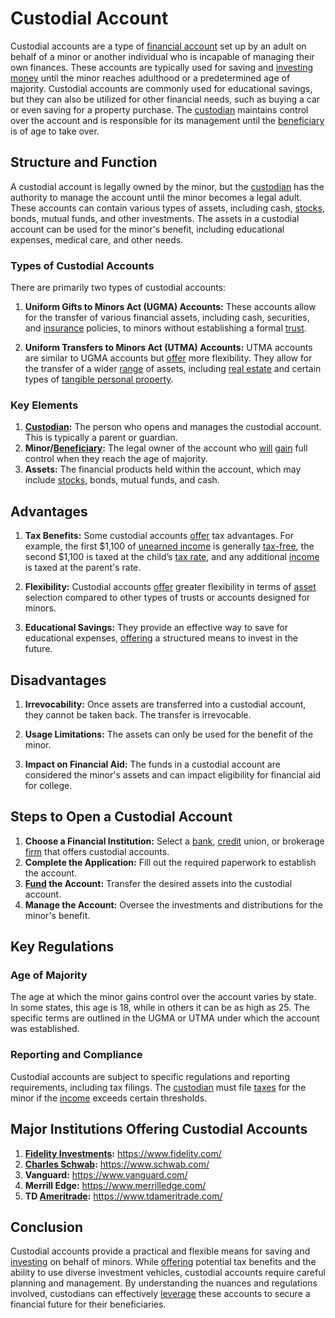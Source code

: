 # Custodial Account

Custodial accounts are a type of [financial account](../f/financial_account.md) set up by an adult on behalf of a minor or another individual who is incapable of managing their own finances. These accounts are typically used for saving and [investing](../i/investing.md) [money](../m/money.md) until the minor reaches adulthood or a predetermined age of majority. Custodial accounts are commonly used for educational savings, but they can also be utilized for other financial needs, such as buying a car or even saving for a property purchase. The [custodian](../c/custodian.md) maintains control over the account and is responsible for its management until the [beneficiary](../b/beneficiary.md) is of age to take over.

## Structure and Function

A custodial account is legally owned by the minor, but the [custodian](../c/custodian.md) has the authority to manage the account until the minor becomes a legal adult. These accounts can contain various types of assets, including cash, [stocks](../s/stock.md), bonds, mutual funds, and other investments. The assets in a custodial account can be used for the minor's benefit, including educational expenses, medical care, and other needs.

### Types of Custodial Accounts

There are primarily two types of custodial accounts:
1. **Uniform Gifts to Minors Act (UGMA) Accounts:** These accounts allow for the transfer of various financial assets, including cash, securities, and [insurance](../i/insurance.md) policies, to minors without establishing a formal [trust](../t/trust.md).
   
2. **Uniform Transfers to Minors Act (UTMA) Accounts:** UTMA accounts are similar to UGMA accounts but [offer](../o/offer.md) more flexibility. They allow for the transfer of a wider [range](../r/range.md) of assets, including [real estate](../r/real_estate.md) and certain types of [tangible personal property](../t/tangible_personal_property.md).

### Key Elements

1. **[Custodian](../c/custodian.md):** The person who opens and manages the custodial account. This is typically a parent or guardian.
2. **Minor/[Beneficiary](../b/beneficiary.md):** The legal owner of the account who [will](../w/will.md) [gain](../g/gain.md) full control when they reach the age of majority.
3. **Assets:** The financial products held within the account, which may include [stocks](../s/stock.md), bonds, mutual funds, and cash.

## Advantages

1. **Tax Benefits:** Some custodial accounts [offer](../o/offer.md) tax advantages. For example, the first $1,100 of [unearned income](../u/unearned_income.md) is generally [tax-free](../t/tax_free.md), the second $1,100 is taxed at the child’s [tax rate](../t/tax_rate.md), and any additional [income](../i/income.md) is taxed at the parent's rate.
   
2. **Flexibility:** Custodial accounts [offer](../o/offer.md) greater flexibility in terms of [asset](../a/asset.md) selection compared to other types of trusts or accounts designed for minors.
   
3. **Educational Savings:** They provide an effective way to save for educational expenses, [offering](../o/offering.md) a structured means to invest in the future.

## Disadvantages

1. **Irrevocability:** Once assets are transferred into a custodial account, they cannot be taken back. The transfer is irrevocable.

2. **Usage Limitations:** The assets can only be used for the benefit of the minor.

3. **Impact on Financial Aid:** The funds in a custodial account are considered the minor's assets and can impact eligibility for financial aid for college.

## Steps to Open a Custodial Account

1. **Choose a Financial Institution:** Select a [bank](../b/bank.md), [credit](../c/credit.md) union, or brokerage [firm](../f/firm.md) that offers custodial accounts.
2. **Complete the Application:** Fill out the required paperwork to establish the account.
3. **[Fund](../f/fund.md) the Account:** Transfer the desired assets into the custodial account.
4. **Manage the Account:** Oversee the investments and distributions for the minor's benefit.

## Key Regulations

### Age of Majority

The age at which the minor gains control over the account varies by state. In some states, this age is 18, while in others it can be as high as 25. The specific terms are outlined in the UGMA or UTMA under which the account was established.

### Reporting and Compliance

Custodial accounts are subject to specific regulations and reporting requirements, including tax filings. The [custodian](../c/custodian.md) must file [taxes](../t/taxes.md) for the minor if the [income](../i/income.md) exceeds certain thresholds.

## Major Institutions Offering Custodial Accounts

1. **[Fidelity Investments](../f/fidelity_investments.md):** https://www.fidelity.com/ 
2. **[Charles Schwab](../c/charles_schwab.md):** https://www.schwab.com/ 
3. **Vanguard:** https://www.vanguard.com/ 
4. **Merrill Edge:** https://www.merrilledge.com/ 
5. **TD [Ameritrade](../a/ameritrade.md):** https://www.tdameritrade.com/ 

## Conclusion

Custodial accounts provide a practical and flexible means for saving and [investing](../i/investing.md) on behalf of minors. While [offering](../o/offering.md) potential tax benefits and the ability to use diverse investment vehicles, custodial accounts require careful planning and management. By understanding the nuances and regulations involved, custodians can effectively [leverage](../l/leverage.md) these accounts to secure a financial future for their beneficiaries.